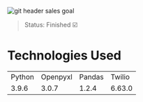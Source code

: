 ![git header sales goal](https://user-images.githubusercontent.com/54152996/129261426-1510c138-4867-49e5-807c-9373d5104a7a.png)
> Status: Finished ☑️

# Technologies Used

<table>
  <tr>
    <td>Python</td>
    <td>Openpyxl</td>
    <td>Pandas</td>
    <td>Twilio</td>
  </tr>
  <tr>
    <td>3.9.6</td>
    <td>3.0.7</td>
    <td>1.2.4</td>
    <td>6.63.0</td>
  </tr>
</table>